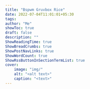 ```yaml
---
title: "Bspwm Gruvbox Rice"
date: 2022-07-04T11:01:01+05:30
tags: 
author: "Me"
showToc: true
draft: false
description: ""
ShowReadingTime: true
ShowBreadCrumbs: true
ShowPostNavLinks: true
ShowWordCount: true
ShowRssButtonInSectionTermList: true
cover:
    image: "img/"
    alt: "<alt text>" 
    caption: "<text>"
---
```


